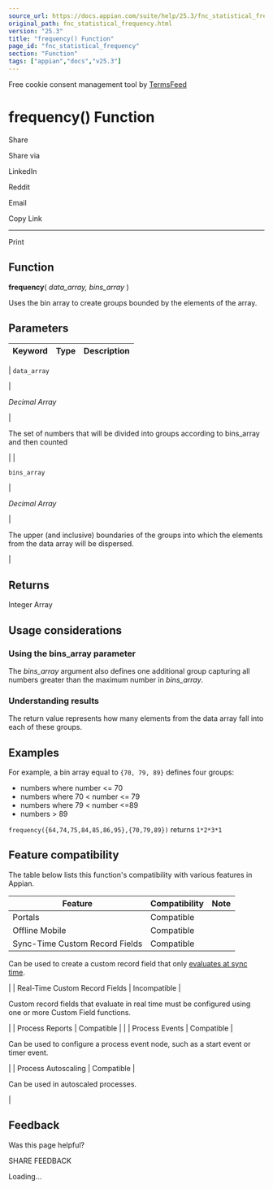 ```yaml
---
source_url: https://docs.appian.com/suite/help/25.3/fnc_statistical_frequency.html
original_path: fnc_statistical_frequency.html
version: "25.3"
title: "frequency() Function"
page_id: "fnc_statistical_frequency"
section: "Function"
tags: ["appian","docs","v25.3"]
---
```



Free cookie consent management tool by [TermsFeed](https://www.termsfeed.com/)

# frequency() Function

Share

Share via

LinkedIn

Reddit

Email

Copy Link

* * *

Print

## Function

**frequency**( _data\_array, bins\_array_ )

Uses the bin array to create groups bounded by the elements of the array.

## Parameters

| Keyword | Type | Description |
| --- | --- | --- |
|
`data_array`

 |

_Decimal Array_

 |

The set of numbers that will be divided into groups according to bins\_array and then counted

 |
|

`bins_array`

 |

_Decimal Array_

 |

The upper (and inclusive) boundaries of the groups into which the elements from the data array will be dispersed.

 |

## Returns

Integer Array

## Usage considerations

### Using the bins\_array parameter

The _bins\_array_ argument also defines one additional group capturing all numbers greater than the maximum number in _bins\_array_.

### Understanding results

The return value represents how many elements from the data array fall into each of these groups.

## Examples

For example, a bin array equal to `{70, 79, 89}` defines four groups:

-   numbers where number <= 70
-   numbers where 70 < number <= 79
-   numbers where 79 < number <=89
-   numbers > 89

`frequency({64,74,75,84,85,86,95},{70,79,89})` returns `1*2*3*1`

## Feature compatibility

The table below lists this function's compatibility with various features in Appian.

| Feature | Compatibility | Note |
| --- | --- | --- |
| Portals | Compatible |  |
| Offline Mobile | Compatible |  |
| Sync-Time Custom Record Fields | Compatible |
Can be used to create a custom record field that only [evaluates at sync time](custom-record-fields.html#prodlink-sync-time-evaluations).

 |
| Real-Time Custom Record Fields | Incompatible |

Custom record fields that evaluate in real time must be configured using one or more Custom Field functions.

 |
| Process Reports | Compatible |  |
| Process Events | Compatible |

Can be used to configure a process event node, such as a start event or timer event.

 |
| Process Autoscaling | Compatible |

Can be used in autoscaled processes.

 |

## Feedback

Was this page helpful?

SHARE FEEDBACK

Loading...